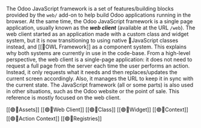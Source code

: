 The Odoo JavaScript framework is a set of features/building blocks provided by the `web/` add-on to help build Odoo applications running in the browser. 
At the same time, the Odoo JavaScript framework is a single page application, usually known as the **_web client_** (available at the URL `/web`).
The web client started as an application made with a custom class and widget system, but it is now transitioning to using native 📜JavaScript classes instead, and [[🦉OWL Framework]] as a component system. 
This explains why both systems are currently in use in the code-base.
From a high-level perspective, the web client is a single-page application: it does not need to request a full page from the server each time the user performs an action. Instead, it only requests what it needs and then replaces/updates the current screen accordingly. Also, it manages the URL to keep it in sync with the current state.
The JavaScript framework (all or some parts) is also used in other situations, such as the Odoo website or the point of sale. This reference is mostly focused on the web client.

[[🟣📜Assets]]
[[🟣📜Web Client]]
[[🟣📜Class]]
[[🟣📜Widget]]
[[🟣📜Context]]
[[🟣📜Action Context]]
[[🟣📜Registries]]